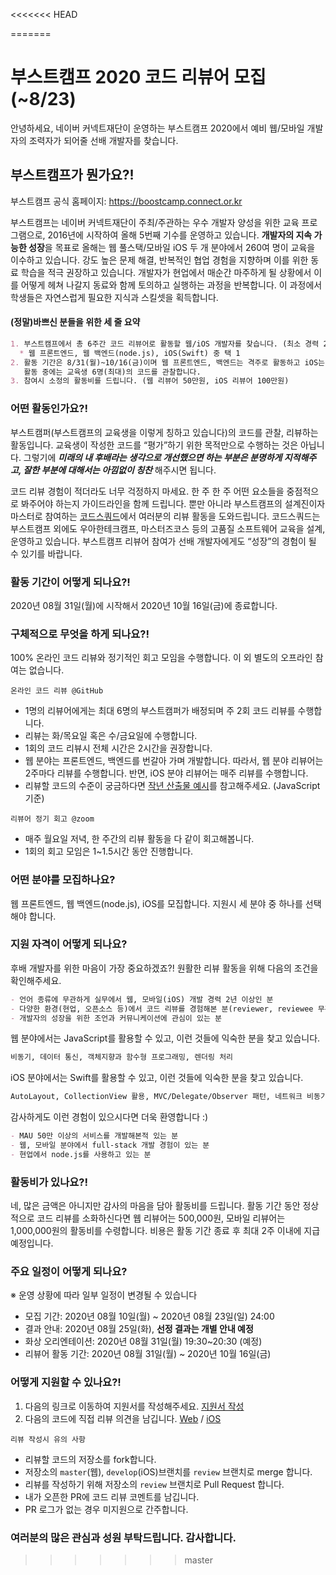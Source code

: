 <<<<<<< HEAD

=======
# 부스트캠프 2020 코드 리뷰어 모집(~8/23)
안녕하세요, 네이버 커넥트재단이 운영하는 부스트캠프 2020에서 예비 웹/모바일 개발자의 조력자가 되어줄 선배 개발자를 찾습니다.

## 부스트캠프가 뭔가요?!

부스트캠프 공식 홈페이지: https://boostcamp.connect.or.kr

부스트캠프는 네이버 커넥트재단이 주최/주관하는 우수 개발자 양성을 위한 교육 프로그램으로, 2016년에 시작하여 올해 5번째 기수를 운영하고 있습니다. **개발자의 지속 가능한 성장**을 목표로 올해는 웹 풀스택/모바일 iOS 두 개 분야에서 260여 명이 교육을 이수하고 있습니다. 강도 높은 문제 해결, 반복적인 협업 경험을 지향하며 이를 위한 동료 학습을 적극 권장하고 있습니다. 개발자가 현업에서 매순간 마주하게 될 상황에서 이를 어떻게 헤쳐 나갈지 동료와 함께 토의하고 실행하는 과정을 반복합니다. 이 과정에서 학생들은 자연스럽게 필요한 지식과 스킬셋을 획득합니다.


#### (정말)바쁘신 분들을 위한 세 줄 요약
```markdown
1. 부스트캠프에서 총 6주간 코드 리뷰어로 활동할 웹/iOS 개발자를 찾습니다. (최소 경력 2년 이상)
  * 웹 프론트엔드, 웹 백엔드(node.js), iOS(Swift) 중 택 1
2. 활동 기간은 8/31(월)~10/16(금)이며 웹 프론트엔드, 백엔드는 격주로 활동하고 iOS는 매주 활동합니다.
   활동 중에는 교육생 6명(최대)의 코드를 관찰합니다.
3. 참여시 소정의 활동비를 드립니다. (웹 리뷰어 50만원, iOS 리뷰어 100만원)
```

### 어떤 활동인가요?!
부스트캠퍼(부스트캠프의 교육생을 이렇게 칭하고 있습니다)의 코드를 관찰, 리뷰하는 활동입니다. 교육생이 작성한 코드를 “평가”하기 위한 목적만으로 수행하는 것은 아닙니다. 그렇기에 **_미래의 내 후배라는 생각으로 개선했으면 하는 부분은 분명하게 지적해주고, 잘한 부분에 대해서는 아낌없이 칭찬_** 해주시면 됩니다. 

코드 리뷰 경험이 적더라도 너무 걱정하지 마세요. 한 주 한 주 어떤 요소들을 중점적으로 봐주어야 하는지 가이드라인을 함께 드립니다. 뿐만 아니라 부스트캠프의 설계진이자 마스터로 참여하는 [코드스쿼드](https://codesquad.kr)에서 여러분의 리뷰 활동을 도와드립니다. 코드스쿼드는 부스트캠프 외에도 우아한테크캠프, 마스터즈코스 등의 고품질 소프트웨어 교육을 설계, 운영하고 있습니다. 부스트캠프 리뷰어 참여가 선배 개발자에게도 “성장”의 경험이 될 수 있기를 바랍니다.

### 활동 기간이 어떻게 되나요?!
2020년 08월 31일(월)에 시작해서 2020년 10월 16일(금)에 종료합니다.

### 구체적으로 무엇을 하게 되나요?!
100% 온라인 코드 리뷰와 정기적인 회고 모임을 수행합니다. 이 외 별도의 오프라인 참여는 없습니다.

`온라인 코드 리뷰 @GitHub`
- 1명의 리뷰어에게는 최대 6명의 부스트캠퍼가 배정되며 주 2회 코드 리뷰를 수행합니다.
- 리뷰는 화/목요일 혹은 수/금요일에 수행합니다.
- 1회의 코드 리뷰시 전체 시간은 2시간을 권장합니다.
- 웹 분야는 프론트엔드, 백엔드를 번갈아 가며 개발합니다. 따라서, 웹 분야 리뷰어는 2주마다 리뷰를 수행합니다. 반면, iOS 분야 리뷰어는 매주 리뷰를 수행합니다.
- 리뷰할 코드의 수준이 궁금하다면 [작년 산출물 예시](https://github.com/connectfoundation/review_2020/tree/master/review_practice)를 참고해주세요. (JavaScript 기준)

`리뷰어 정기 회고 @zoom`
- 매주 월요일 저녁, 한 주간의 리뷰 활동을 다 같이 회고해봅니다.
- 1회의 회고 모임은 1~1.5시간 동안 진행합니다.

### 어떤 분야를 모집하나요?
웹 프론트엔드, 웹 백엔드(node.js), iOS를 모집합니다. 지원시 세 분야 중 하나를 선택해야 합니다.

### 지원 자격이 어떻게 되나요?
후배 개발자를 위한 마음이 가장 중요하겠죠?! 원활한 리뷰 활동을 위해 다음의 조건을 확인해주세요.
```markdown
- 언어 종류에 무관하게 실무에서 웹, 모바일(iOS) 개발 경력 2년 이상인 분
- 다양한 환경(현업, 오픈소스 등)에서 코드 리뷰를 경험해본 분(reviewer, reviewee 무관)
- 개발자의 성장을 위한 조언과 커뮤니케이션에 관심이 있는 분
```
웹 분야에서는 JavaScript를 활용할 수 있고, 이런 것들에 익숙한 분을 찾고 있습니다.
```markdown
비동기, 데이터 통신, 객체지향과 함수형 프로그래밍, 렌더링 처리
```
iOS 분야에서는 Swift를 활용할 수 있고, 이런 것들에 익숙한 분을 찾고 있습니다.
```markdown
AutoLayout, CollectionView 활용, MVC/Delegate/Observer 패턴, 네트워크 비동기 프로그래밍
```

감사하게도 이런 경험이 있으시다면 더욱 환영합니다 :)
```markdown
- MAU 50만 이상의 서비스를 개발해본적 있는 분
- 웹, 모바일 분야에서 full-stack 개발 경험이 있는 분
- 현업에서 node.js를 사용하고 있는 분
```

### 활동비가 있나요?!
네, 많은 금액은 아니지만 감사의 마음을 담아 활동비를 드립니다. 활동 기간 동안 정상적으로 코드 리뷰를 소화하신다면 웹 리뷰어는 500,000원, 모바일 리뷰어는 1,000,000원의 활동비를 수령합니다. 비용은 활동 기간 종료 후 최대 2주 이내에 지급 예정입니다.

### 주요 일정이 어떻게 되나요?
※ 운영 상황에 따라 일부 일정이 변경될 수 있습니다
-	모집 기간: 2020년 08월 10일(월) ~ 2020년 08월 23일(일) 24:00
-	결과 안내: 2020년 08월 25일(화), **선정 결과는 개별 안내 예정**
-	화상 오리엔테이션: 2020년 08월 31일(월) 19:30~20:30 (예정)
-	리뷰어 활동 기간: 2020년 08월 31일(월) ~ 2020년 10월 16일(금)

### 어떻게 지원할 수 있나요?!
1. 다음의 링크로 이동하여 지원서를 작성해주세요. [지원서 작성](http://naver.me/5Lf85crc)
2. 다음의 코드에 직접 리뷰 의견을 남깁니다. [Web](https://github.com/connectfoundation/review_2020/tree/master/review_practice) / [iOS](https://github.com/boostcamp-3rd/iOS-teamA1)

`리뷰 작성시 유의 사항`
 - 리뷰할 코드의 저장소를 fork합니다.
 - 저장소의 `master`(웹), `develop`(iOS)브랜치를 `review` 브랜치로 merge 합니다.
 - 리뷰를 작성하기 위해 저장소의 `review` 브랜치로 Pull Request 합니다.
 - 내가 오픈한 PR에 코드 리뷰 코멘트를 남깁니다.
 - PR 로그가 없는 경우 미지원으로 간주합니다.

### 여러분의 많은 관심과 성원 부탁드립니다. 감사합니다.
>>>>>>> master
